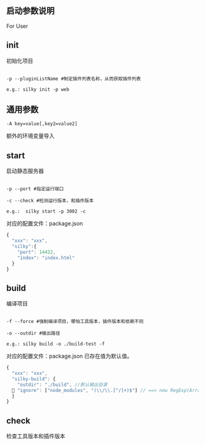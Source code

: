 ## 启动参数说明

For User

## init

初始化项目

```shell

-p --pluginListName #制定插件列表名称，从而获取插件列表

e.g.: silky init -p web
```

## 通用参数

```shell
-A key=value[,key2=value2]
```

额外的环境变量导入

## start

启动静态服务器

```shell

-p --port #指定运行端口

-c --check #检测运行版本，和插件版本

e.g.:  silky start -p 3002 -c
```

对应的配置文件：package.json

```js
{
  "xxx": "xxx",
  "silky":{
    "port": 14422,
    "index": "index.html"
  }
}

```

## build

编译项目

```shell

-f --force #强制编译项目，哪怕工具版本，插件版本和依赖不同

-o --outdir #输出路径

e.g.: silky build -o ./build-test -f
```

对应的配置文件：package.json
已存在值为默认值。

```js
{
  "xxx": "xxx",
  "silky-build": {
    "outdir": "./build", //默认输出目录
   "ignore": ["node_modules", "(\\/\\.[^/]+)$"] // ==> new RegExp(ArrayItem)
  }
}

```


## check

检查工具版本和插件版本

